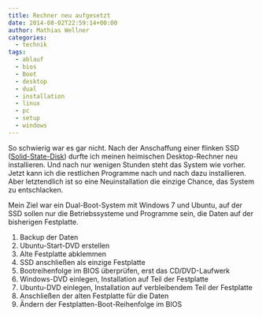 ```yaml
---
title: Rechner neu aufgesetzt
date: 2014-08-02T22:59:14+00:00
author: Mathias Wellner
categories:
  - technik
tags:
  - ablauf
  - bios
  - Boot
  - desktop
  - dual
  - installation
  - linux
  - pc
  - setup
  - windows
---
```

So schwierig war es gar nicht. Nach der Anschaffung einer flinken SSD (<a href="http://de.wikipedia.org/wiki/Solid-State-Drive" title="Solid-State-Disk" target="_blank">Solid-State-Disk</a>) durfte ich meinen heimischen Desktop-Rechner neu installieren. Und nach nur wenigen Stunden steht das System wie vorher. Jetzt kann ich die restlichen Programme nach und nach dazu installieren. Aber letztendlich ist so eine Neuinstallation die einzige Chance, das System zu entschlacken. 

Mein Ziel war ein Dual-Boot-System mit Windows&nbsp;7 und Ubuntu, auf der SSD sollen nur die Betriebssysteme und Programme sein, die Daten auf der bisherigen Festplatte. 

  1. Backup der Daten
  2. Ubuntu-Start-DVD erstellen
  3. Alte Festplatte abklemmen
  4. SSD anschließen als einzige Festplatte
  5. Bootreihenfolge im BIOS überprüfen, erst das CD/DVD-Laufwerk
  6. Windows-DVD einlegen, Installation auf Teil der Festplatte
  7. Ubuntu-DVD einlegen, Installation auf verbleibendem Teil der Festplatte
  8. Anschließen der alten Festplatte für die Daten
  9. Ändern der Festplatten-Boot-Reihenfolge im BIOS